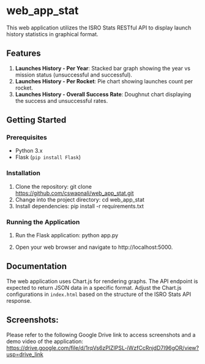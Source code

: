 # web_app_stat

This web application utilizes the ISRO Stats RESTful API to display launch history statistics in graphical format.

## Features
1. **Launches History - Per Year**: Stacked bar graph showing the year vs mission status (unsuccessful and successful).
2. **Launches History - Per Rocket**: Pie chart showing launches count per rocket.
3. **Launches History - Overall Success Rate**: Doughnut chart displaying the success and unsuccessful rates.

## Getting Started

### Prerequisites
- Python 3.x
- Flask (`pip install Flask`)

### Installation
1. Clone the repository:
    git clone https://github.com/cswapnali/web_app_stat.git
2. Change into the project directory:
    cd web_app_stat
3. Install dependencies:
    pip install -r requirements.txt
   
### Running the Application

1. Run the Flask application:
    python app.py

2. Open your web browser and navigate to http://localhost:5000.

## Documentation
The web application uses Chart.js for rendering graphs. The API endpoint is expected to return JSON data in a specific format. Adjust the Chart.js configurations in `index.html` based on the structure of the ISRO Stats API response.

## Screenshots:
Please refer to the following Google Drive link to access screenshots and a demo video of the application: https://drive.google.com/file/d/1rqVs6zPlZIPSL-iWzfCcRnjdD7I96gOR/view?usp=drive_link
